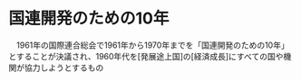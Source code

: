 # 国連開発のための10年
　1961年の国際連合総会で1961年から1970年までを「国連開発のための10年」とすることが決議され、1960年代を[発展途上国]の[経済成長]にすべての国や機関が協力しようとするもの
